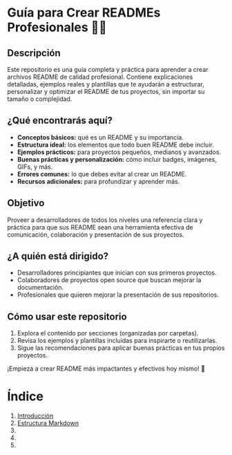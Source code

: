 # Guía para Crear READMEs Profesionales 📄✨

## Descripción

Este repositorio es una guía completa y práctica para aprender a crear archivos README de calidad profesional. Contiene explicaciones detalladas, ejemplos reales y plantillas que te ayudarán a estructurar, personalizar y optimizar el README de tus proyectos, sin importar su tamaño o complejidad.

## ¿Qué encontrarás aquí?

- **Conceptos básicos:** qué es un README y su importancia.
- **Estructura ideal:** los elementos que todo buen README debe incluir.
- **Ejemplos prácticos:** para proyectos pequeños, medianos y avanzados.
- **Buenas prácticas y personalización:** cómo incluir badges, imágenes, GIFs, y más.
- **Errores comunes:** lo que debes evitar al crear un README.
- **Recursos adicionales:** para profundizar y aprender más.

## Objetivo

Proveer a desarrolladores de todos los niveles una referencia clara y práctica para que sus README sean una herramienta efectiva de comunicación, colaboración y presentación de sus proyectos.

## ¿A quién está dirigido?

- Desarrolladores principiantes que inician con sus primeros proyectos.
- Colaboradores de proyectos open source que buscan mejorar la documentación.
- Profesionales que quieren mejorar la presentación de sus repositorios.

## Cómo usar este repositorio

1. Explora el contenido por secciones (organizadas por carpetas).
2. Revisa los ejemplos y plantillas incluidas para inspirarte o reutilizarlas.
3. Sigue las recomendaciones para aplicar buenas prácticas en tus propios proyectos.

¡Empieza a crear README más impactantes y efectivos hoy mismo! 🚀

# Índice

1. [Introducción](./1-Introduccion/1.Introduccion.md)
2. [Estructura Markdown](./2-Estructura-Markdown/1.Markdown.md)
3.
4.
5.
